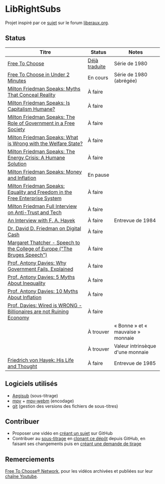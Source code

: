 # LibRightSubs

Projet inspiré par ce [sujet](https://forum.liberaux.org/index.php?/topic/57699-doublage-par-ia-des-vid%C3%A9os-lib%C3%A9rales-en-fran%C3%A7ais-base-de-donn%C3%A9e-vid%C3%A9o-francophone/#comment-1998690) sur le forum [liberaux.org](https://forum.liberaux.org).

## Status

| Titre                                                                                                                     | Status                                                                    | Notes                             |
|---------------------------------------------------------------------------------------------------------------------------|---------------------------------------------------------------------------|-----------------------------------|
| [Free To Choose](https://www.youtube.com/playlist?list=PLTplBPPoWdX2dsFq7tcFw9xPNqn8JMp9k)                                | [Déjà traduite](https://www.youtube.com/playlist?list=PL82C512B59BC890CC) | Série de 1980                     |
| [Free To Choose in Under 2 Minutes](https://www.youtube.com/playlist?list=PLTplBPPoWdX2FY2YJUTseTIjaPKhMKW06)             | En cours                                                                  | Série de 1980 (abrégée)           |
| [Milton Friedman Speaks: Myths That Conceal Reality](https://www.youtube.com/watch?v=OOZxMjo14pw)                         | À faire                                                                   |                                   |
| [Milton Friedman Speaks: Is Capitalism Humane?](https://www.youtube.com/watch?v=ORQtnQRqOKc)                              | À faire                                                                   |                                   |
| [Milton Friedman Speaks: The Role of Government in a Free Society](https://www.youtube.com/watch?v=oWIrbS0dXRM)           | À faire                                                                   |                                   |
| [Milton Friedman Speaks: What is Wrong with the Welfare State?](https://www.youtube.com/watch?v=1KCHl-GO01o)              | À faire                                                                   |                                   |
| [Milton Friedman Speaks: The Energy Crisis: A Humane Solution](https://www.youtube.com/watch?v=mEEU1d8Cz7M)               | À faire                                                                   |                                   |
| [Milton Friedman Speaks: Money and Inflation](https://www.youtube.com/watch?v=B_nGEj8wIP0)                                | En pause                                                                  |                                   |
| [Milton Friedman Speaks: Equality and Freedom in the Free Enterprise System](https://www.youtube.com/watch?v=ppGaozkIGa4) | À faire                                                                   |                                   |
| [Milton Friedman Full Interview on Anti-Trust and Tech](https://www.youtube.com/watch?v=mlwxdyLnMXM)                      | À faire                                                                   |                                   |
| [An Interview with F. A. Hayek](https://www.youtube.com/watch?v=s-k_Fc63tZI)                                              | À faire                                                                   | Entrevue de 1984                  |
| [Dr. David D. Friedman on Digital Cash](https://www.youtube.com/watch?v=yRzzdTC1T8o)                                      | À faire                                                                   |                                   |
| [Margaret Thatcher - Speech to the College of Europe ("The Bruges Speech")](https://www.youtube.com/watch?v=D_XsSnivgNg)  | À faire                                                                   |                                   |
| [Prof. Antony Davies: Why Government Fails, Explained](https://www.youtube.com/watch?v=xxmXeLEcs9s)                       | À faire                                                                   |                                   |
| [Prof. Antony Davies: 5 Myths About Inequality](https://www.youtube.com/watch?v=Jtxuy-GJwCo)                              | À faire                                                                   |                                   |
| [Prof. Antony Davies: 10 Myths About Inflation](https://www.youtube.com/watch?v=vsuSYJc3JuA)                              | À faire                                                                   |                                   |
| [Prof. Davies: Wired is WRONG - Billionaires are not Ruining Economy](https://www.youtube.com/watch?v=SuOunqT_ORQ)        | À faire                                                                   |                                   |
|                                                                                                                           | À trouver                                                                 | « Bonne » et « mauvaise » monnaie |
|                                                                                                                           | À trouver                                                                 | Valeur intrinsèque d'une monnaie  |
| [Friedrich von Hayek: His Life and Thought](https://www.youtube.com/watch?v=LtCvJeRK3lE)                                  | À faire                                                                   | Entrevue de 1985                  |


## Logiciels utilisés

* [Aegisub](https://aegisub.org/) (sous-titrage)
* [mpv](https://mpv.io/) + [mpv-webm](https://github.com/ekisu/mpv-webm) (encodage)
* [git](https://git-scm.com/) (gestion des versions des fichiers de sous-titres)

## Contribuer

* Proposer une vidéo en [créant un sujet](https://docs.github.com/fr/issues/tracking-your-work-with-issues/creating-an-issue) sur GitHub
* Contribuer au [sous-titrage](https://www.ataa.fr/documents/NORMES_FR_2022.4.pdf) en [clonant ce dépôt](https://docs.github.com/fr/repositories/creating-and-managing-repositories/cloning-a-repository) depuis GitHub, en faisant ses changements puis en [créant une demande de tirage](https://docs.github.com/fr/pull-requests/collaborating-with-pull-requests/proposing-changes-to-your-work-with-pull-requests/creating-a-pull-request)

## Remerciements

[Free To Choose® Network](https://www.freetochoosenetwork.org/), pour les vidéos archivées et publiées sur leur [chaîne Youtube](https://www.youtube.com/channel/UCo4bDsRZPS_Nyljf7MR1ugg).

